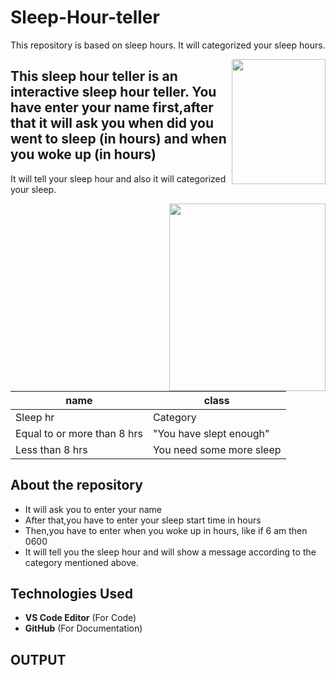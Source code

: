 # Sleep-Hour-teller
This repository is based on sleep hours. It will categorized your sleep hours.

<img align="right" width=150 height=200 src="https://user-images.githubusercontent.com/85073963/123385941-bf489780-d5b3-11eb-80fe-c11782f3a983.gif">

 
## This sleep hour teller is an interactive sleep hour teller. You have enter your name first,after that it will ask you when did you went to sleep (in hours) and when you woke up (in hours)
It will tell your sleep hour and also it will categorized your sleep.

<img align="right" width=250 height=300 src="https://user-images.githubusercontent.com/85073963/123422849-6b05dd80-d5dc-11eb-8942-70ba44f9d691.gif">

|name|class|
|---|---|
|Sleep hr|Category|
|Equal to or more than 8 hrs|"You have slept enough"|
|Less than 8 hrs|You need some more sleep|


## About the repository 
- It will ask you to enter your name
- After that,you have to enter your sleep start time in hours
- Then,you have to enter when you woke up in hours, like if 6 am then 0600
- It will tell you the sleep hour and will show a message according to the category mentioned above.

## Technologies Used
- **VS Code Editor** (For Code)
- **GitHub** (For Documentation)

## OUTPUT 
